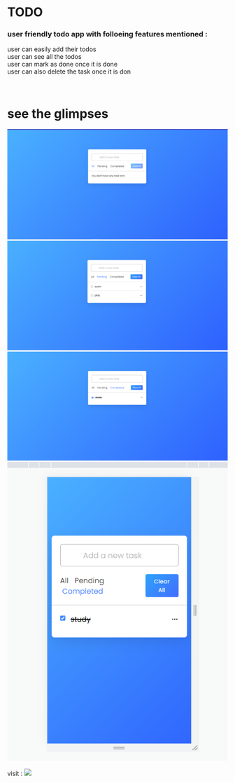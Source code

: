 

<h1>TODO</h1>

<h3>user friendly todo app with folloeing features mentioned : </h3>
 user can easily add their todos <br/>
user can see all the todos<br/>
user can mark as done once it is done<br/>
user can also delete the task once it is don<br/>
<p></p><br/>


<h1>see the glimpses</h1>

![](./image/image_1.png)
![](./image/image_2.png)
![](./image/image_3.png)
![](./image/image_4.png)

visit : ![](https://todo-omega-two.vercel.app/)



